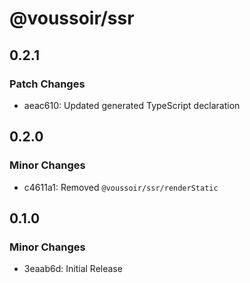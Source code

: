 # @voussoir/ssr

## 0.2.1

### Patch Changes

- aeac610: Updated generated TypeScript declaration

## 0.2.0

### Minor Changes

- c4611a1: Removed `@voussoir/ssr/renderStatic`

## 0.1.0

### Minor Changes

- 3eaab6d: Initial Release
